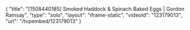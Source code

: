 {
    "title": "[1508440185] Smoked Haddock & Spinach Baked Eggs | Gordon Ramsay",
    "type": "solo",
    "layout": "iframe-static",
    "videoId": "123179013",
    "url": "\/tvpembed\/123179013"
}